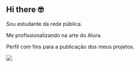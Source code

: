 ## Hi there  🤓

Sou estudante da rede pública.

Me profissionalizando na arte do Alura.

Perfil com fins para a publicação dos meus projetos.

![](https://media.tenor.com/sKLB0BB-ssoAAAAj/salute-america.gif)
